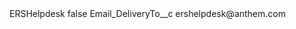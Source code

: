 <?xml version="1.0" encoding="UTF-8"?>
<CustomMetadata xmlns="http://soap.sforce.com/2006/04/metadata" xmlns:xsi="http://www.w3.org/2001/XMLSchema-instance" xmlns:xsd="http://www.w3.org/2001/XMLSchema">
    <label>ERSHelpdesk</label>
    <protected>false</protected>
    <values>
        <field>Email_DeliveryTo__c</field>
        <value xsi:type="xsd:string">ershelpdesk@anthem.com</value>
    </values>
</CustomMetadata>
